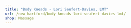 ```yaml
---
title: "Body Kneads - Lori Seufert-Davies, LMT"
url: /new-hartford/body-kneads-lori-seufert-davies-lmt/
shop: Massage
---
```

